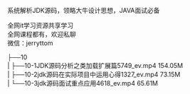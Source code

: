 系统解析JDK源码，领略大牛设计思想，JAVA面试必备

全网it学习资源共享学习<br>全网课程都有，欢迎私聊<br>微信：jerryttom<br>

├──10<br> | ├──10-1JDK源码分析之类加载扩展篇5749_ev.mp4 154.05M<br> | ├──10-2jdk源码在实际项目中运用心得1327_ev.mp4 73.15M<br> | └──10-3jdk源码面试重点应用4618_ev.mp4 65.61M